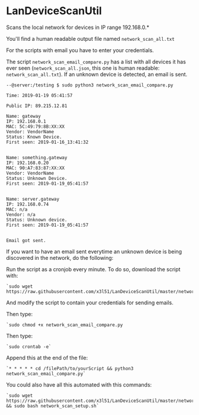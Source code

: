 # LanDeviceScanUtil
Scans the local network for devices in IP range 192.168.0.*

You'll find a human readable output file named `network_scan_all.txt`

For the scripts with email you have to enter your credentials.

The script `network_scan_email_compare.py` has a list with all devices it has ever seen (`network_scan_all.json`, this one is human readable: `network_scan_all.txt`). If an unknown device is detected, an email is sent.

```
--@server:/testing $ sudo python3 network_scan_email_compare.py

Time: 2019-01-19 05:41:57

Public IP: 89.215.12.81

Name: gateway
IP: 192.168.0.1
MAC: 5C:49:79:8B:XX:XX
Vendor: VendorName
Status: Known Device.
First seen: 2019-01-16_13:41:32


Name: something.gateway
IP: 192.168.0.20
MAC: 90:A7:83:87:XX:XX
Vendor: VendorName
Status: Unknown Device.
First seen: 2019-01-19_05:41:57


Name: server.gateway
IP: 192.168.0.74
MAC: n/a
Vendor: n/a
Status: Unknown device.
First seen: 2019-01-19_05:41:57


Email got sent.
```


If you want to have an email sent everytime an unknown device is being discovered in the network, do the following:

Run the script as a cronjob every minute. To do so, download the script with:

    `sudo wget https://raw.githubusercontent.com/x3l51/LanDeviceScanUtil/master/network_scan_email_compare.py`

And modify the script to contain your credentials for sending emails.
    
Then type:

    `sudo chmod +x network_scan_email_compare.py
    
Then type:

    `sudo crontab -e`
    
Append this at the end of the file:

    `* * * * * cd /filePath/to/yourScript && python3 network_scan_email_compare.py`
    


You could also have all this automated with this commands:

    `sudo wget https://raw.githubusercontent.com/x3l51/LanDeviceScanUtil/master/network_scan_setup.sh && sudo bash network_scan_setup.sh`
